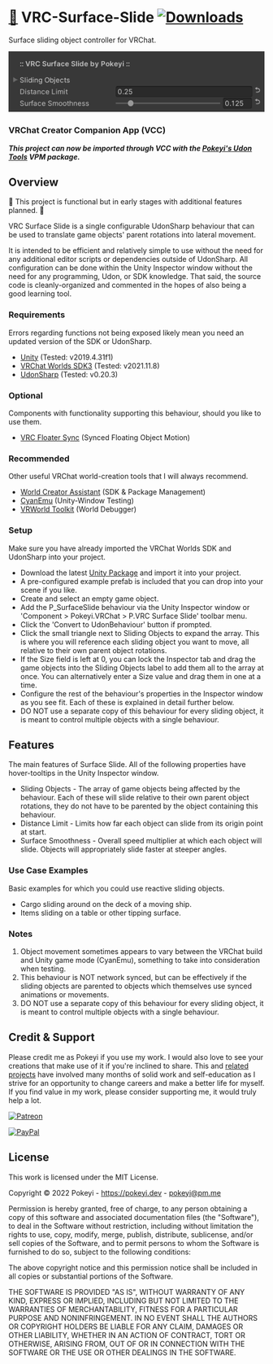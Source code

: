 # [💾](https://github.com/Pokeyi/VRC-Surface-Slide/blob/main/P_SurfaceSlide.cs) VRC-Surface-Slide [![Downloads](https://img.shields.io/github/downloads/Pokeyi/VRC-Surface-Slide/total?label=Downloads&logo=github)](https://github.com/Pokeyi/VRC-Surface-Slide/releases)
Surface sliding object controller for VRChat.

![Surface Slide](P_SurfaceSlide.png)

### VRChat Creator Companion App (VCC)
***This project can now be imported through VCC with the [Pokeyi's Udon Tools](https://github.com/Pokeyi/vpm-packages#vpm-packages) VPM package.***

## Overview
🚧 This project is functional but in early stages with additional features planned. 🚧

VRC Surface Slide is a single configurable UdonSharp behaviour that can be used to translate game objects' parent rotations into lateral movement.

It is intended to be efficient and relatively simple to use without the need for any additional editor scripts or dependencies outside of UdonSharp. All configuration can be done within the Unity Inspector window without the need for any programming, Udon, or SDK knowledge. That said, the source code is cleanly-organized and commented in the hopes of also being a good learning tool.

### Requirements
Errors regarding functions not being exposed likely mean you need an updated version of the SDK or UdonSharp.
- [Unity](https://docs.vrchat.com/docs/current-unity-version) (Tested: v2019.4.31f1)
- [VRChat Worlds SDK3](https://vrchat.com/home/download) (Tested: v2021.11.8)
- [UdonSharp](https://github.com/MerlinVR/UdonSharp) (Tested: v0.20.3)

### Optional
Components with functionality supporting this behaviour, should you like to use them.
- [VRC Floater Sync](https://github.com/Pokeyi/VRC-Floater-Sync) (Synced Floating Object Motion)

### Recommended
Other useful VRChat world-creation tools that I will always recommend.
- [World Creator Assistant](https://github.com/Varneon/WorldCreatorAssistant) (SDK & Package Management)
- [CyanEmu](https://github.com/CyanLaser/CyanEmu) (Unity-Window Testing)
- [VRWorld Toolkit](https://github.com/oneVR/VRWorldToolkit) (World Debugger)

### Setup
Make sure you have already imported the VRChat Worlds SDK and UdonSharp into your project.
- Download the latest [Unity Package](https://github.com/Pokeyi/VRC-Surface-Slide/releases) and import it into your project.
- A pre-configured example prefab is included that you can drop into your scene if you like.
- Create and select an empty game object.
- Add the P_SurfaceSlide behaviour via the Unity Inspector window or 'Component > Pokeyi.VRChat > P.VRC Surface Slide' toolbar menu.
- Click the 'Convert to UdonBehaviour' button if prompted.
- Click the small triangle next to Sliding Objects to expand the array. This is where you will reference each sliding object you want to move, all relative to their own parent object rotations.
- If the Size field is left at 0, you can lock the Inspector tab and drag the game objects into the Sliding Objects label to add them all to the array at once. You can alternatively enter a Size value and drag them in one at a time.
- Configure the rest of the behaviour's properties in the Inspector window as you see fit. Each of these is explained in detail further below.
- DO NOT use a separate copy of this behaviour for every sliding object, it is meant to control multiple objects with a single behaviour.

## Features
The main features of Surface Slide. All of the following properties have hover-tooltips in the Unity Inspector window.
- Sliding Objects - The array of game objects being affected by the behaviour. Each of these will slide relative to their own parent object rotations, they do not have to be parented by the object containing this behaviour.
- Distance Limit - Limits how far each object can slide from its origin point at start.
- Surface Smoothness - Overall speed multiplier at which each object will slide. Objects will appropriately slide faster at steeper angles.

### Use Case Examples
Basic examples for which you could use reactive sliding objects.
- Cargo sliding around on the deck of a moving ship.
- Items sliding on a table or other tipping surface.

### Notes
1. Object movement sometimes appears to vary between the VRChat build and Unity game mode (CyanEmu), something to take into consideration when testing.
2. This behaviour is NOT network synced, but can be effectively if the sliding objects are parented to objects which themselves use synced animations or movements.
3. DO NOT use a separate copy of this behaviour for every sliding object, it is meant to control multiple objects with a single behaviour.

## Credit & Support
Please credit me as Pokeyi if you use my work. I would also love to see your creations that make use of it if you're inclined to share. This and [related projects](https://github.com/Pokeyi/pokeyi.github.io#my-projects) have involved many months of solid work and self-education as I strive for an opportunity to change careers and make a better life for myself. If you find value in my work, please consider supporting me, it would truly help a lot.

[![Patreon](https://img.shields.io/badge/Patreon-Support-red?logo=patreon)](https://patreon.com/pokeyi)

[![PayPal](https://img.shields.io/badge/PayPal-Donate-blue?logo=paypal)](https://www.paypal.com/donate?hosted_button_id=XFBLJ5GNSLGRC)

## License
This work is licensed under the MIT License.

Copyright © 2022 Pokeyi - https://pokeyi.dev - [pokeyi@pm.me](mailto:pokeyi@pm.me)

Permission is hereby granted, free of charge, to any person obtaining a copy
of this software and associated documentation files (the "Software"), to deal
in the Software without restriction, including without limitation the rights
to use, copy, modify, merge, publish, distribute, sublicense, and/or sell
copies of the Software, and to permit persons to whom the Software is
furnished to do so, subject to the following conditions:

The above copyright notice and this permission notice shall be included in all
copies or substantial portions of the Software.

THE SOFTWARE IS PROVIDED "AS IS", WITHOUT WARRANTY OF ANY KIND, EXPRESS OR
IMPLIED, INCLUDING BUT NOT LIMITED TO THE WARRANTIES OF MERCHANTABILITY,
FITNESS FOR A PARTICULAR PURPOSE AND NONINFRINGEMENT. IN NO EVENT SHALL THE
AUTHORS OR COPYRIGHT HOLDERS BE LIABLE FOR ANY CLAIM, DAMAGES OR OTHER
LIABILITY, WHETHER IN AN ACTION OF CONTRACT, TORT OR OTHERWISE, ARISING FROM,
OUT OF OR IN CONNECTION WITH THE SOFTWARE OR THE USE OR OTHER DEALINGS IN THE
SOFTWARE.
